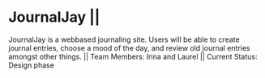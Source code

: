 # JournalJay ||
JournalJay is a webbased journaling site. Users will be able to create journal entries, choose a mood of the day,
and review old journal entries amongst other things. ||
Team Members: Irina and Laurel ||
Current Status: Design phase

